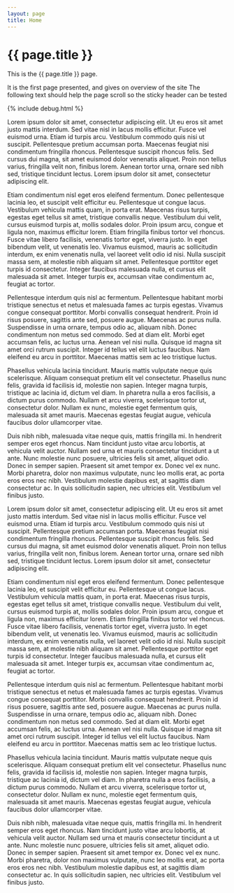 ```yaml
---
layout: page
title: Home
---
```


# {{ page.title }}

This is the {{ page.title }} page.

It is the first page presented, and gives on overview of the site
The following text should help the page scroll so the sticky header can be tested

{% include debug.html %}

Lorem ipsum dolor sit amet, consectetur adipiscing elit. Ut eu eros sit amet justo mattis interdum. Sed vitae nisl in lacus mollis efficitur. Fusce vel euismod urna. Etiam id turpis arcu. Vestibulum commodo quis nisi ut suscipit. Pellentesque pretium accumsan porta. Maecenas feugiat nisi condimentum fringilla rhoncus. Pellentesque suscipit rhoncus felis. Sed cursus dui magna, sit amet euismod dolor venenatis aliquet. Proin non tellus varius, fringilla velit non, finibus lorem. Aenean tortor urna, ornare sed nibh sed, tristique tincidunt lectus. Lorem ipsum dolor sit amet, consectetur adipiscing elit.

Etiam condimentum nisl eget eros eleifend fermentum. Donec pellentesque lacinia leo, et suscipit velit efficitur eu. Pellentesque ut congue lacus. Vestibulum vehicula mattis quam, in porta erat. Maecenas risus turpis, egestas eget tellus sit amet, tristique convallis neque. Vestibulum dui velit, cursus euismod turpis at, mollis sodales dolor. Proin ipsum arcu, congue et ligula non, maximus efficitur lorem. Etiam fringilla finibus tortor vel rhoncus. Fusce vitae libero facilisis, venenatis tortor eget, viverra justo. In eget bibendum velit, ut venenatis leo. Vivamus euismod, mauris ac sollicitudin interdum, ex enim venenatis nulla, vel laoreet velit odio id nisi. Nulla suscipit massa sem, at molestie nibh aliquam sit amet. Pellentesque porttitor eget turpis id consectetur. Integer faucibus malesuada nulla, et cursus elit malesuada sit amet. Integer turpis ex, accumsan vitae condimentum ac, feugiat ac tortor.

Pellentesque interdum quis nisl ac fermentum. Pellentesque habitant morbi tristique senectus et netus et malesuada fames ac turpis egestas. Vivamus congue consequat porttitor. Morbi convallis consequat hendrerit. Proin id risus posuere, sagittis ante sed, posuere augue. Maecenas ac purus nulla. Suspendisse in urna ornare, tempus odio ac, aliquam nibh. Donec condimentum non metus sed commodo. Sed at diam elit. Morbi eget accumsan felis, ac luctus urna. Aenean vel nisi nulla. Quisque id magna sit amet orci rutrum suscipit. Integer id tellus vel elit luctus faucibus. Nam eleifend eu arcu in porttitor. Maecenas mattis sem ac leo tristique luctus.

Phasellus vehicula lacinia tincidunt. Mauris mattis vulputate neque quis scelerisque. Aliquam consequat pretium elit vel consectetur. Phasellus nunc felis, gravida id facilisis id, molestie non sapien. Integer magna turpis, tristique ac lacinia id, dictum vel diam. In pharetra nulla a eros facilisis, a dictum purus commodo. Nullam et arcu viverra, scelerisque tortor ut, consectetur dolor. Nullam ex nunc, molestie eget fermentum quis, malesuada sit amet mauris. Maecenas egestas feugiat augue, vehicula faucibus dolor ullamcorper vitae.

Duis nibh nibh, malesuada vitae neque quis, mattis fringilla mi. In hendrerit semper eros eget rhoncus. Nam tincidunt justo vitae arcu lobortis, at vehicula velit auctor. Nullam sed urna et mauris consectetur tincidunt a ut ante. Nunc molestie nunc posuere, ultricies felis sit amet, aliquet odio. Donec in semper sapien. Praesent sit amet tempor ex. Donec vel ex nunc. Morbi pharetra, dolor non maximus vulputate, nunc leo mollis erat, ac porta eros eros nec nibh. Vestibulum molestie dapibus est, at sagittis diam consectetur ac. In quis sollicitudin sapien, nec ultricies elit. Vestibulum vel finibus justo.

Lorem ipsum dolor sit amet, consectetur adipiscing elit. Ut eu eros sit amet justo mattis interdum. Sed vitae nisl in lacus mollis efficitur. Fusce vel euismod urna. Etiam id turpis arcu. Vestibulum commodo quis nisi ut suscipit. Pellentesque pretium accumsan porta. Maecenas feugiat nisi condimentum fringilla rhoncus. Pellentesque suscipit rhoncus felis. Sed cursus dui magna, sit amet euismod dolor venenatis aliquet. Proin non tellus varius, fringilla velit non, finibus lorem. Aenean tortor urna, ornare sed nibh sed, tristique tincidunt lectus. Lorem ipsum dolor sit amet, consectetur adipiscing elit.

Etiam condimentum nisl eget eros eleifend fermentum. Donec pellentesque lacinia leo, et suscipit velit efficitur eu. Pellentesque ut congue lacus. Vestibulum vehicula mattis quam, in porta erat. Maecenas risus turpis, egestas eget tellus sit amet, tristique convallis neque. Vestibulum dui velit, cursus euismod turpis at, mollis sodales dolor. Proin ipsum arcu, congue et ligula non, maximus efficitur lorem. Etiam fringilla finibus tortor vel rhoncus. Fusce vitae libero facilisis, venenatis tortor eget, viverra justo. In eget bibendum velit, ut venenatis leo. Vivamus euismod, mauris ac sollicitudin interdum, ex enim venenatis nulla, vel laoreet velit odio id nisi. Nulla suscipit massa sem, at molestie nibh aliquam sit amet. Pellentesque porttitor eget turpis id consectetur. Integer faucibus malesuada nulla, et cursus elit malesuada sit amet. Integer turpis ex, accumsan vitae condimentum ac, feugiat ac tortor.

Pellentesque interdum quis nisl ac fermentum. Pellentesque habitant morbi tristique senectus et netus et malesuada fames ac turpis egestas. Vivamus congue consequat porttitor. Morbi convallis consequat hendrerit. Proin id risus posuere, sagittis ante sed, posuere augue. Maecenas ac purus nulla. Suspendisse in urna ornare, tempus odio ac, aliquam nibh. Donec condimentum non metus sed commodo. Sed at diam elit. Morbi eget accumsan felis, ac luctus urna. Aenean vel nisi nulla. Quisque id magna sit amet orci rutrum suscipit. Integer id tellus vel elit luctus faucibus. Nam eleifend eu arcu in porttitor. Maecenas mattis sem ac leo tristique luctus.

Phasellus vehicula lacinia tincidunt. Mauris mattis vulputate neque quis scelerisque. Aliquam consequat pretium elit vel consectetur. Phasellus nunc felis, gravida id facilisis id, molestie non sapien. Integer magna turpis, tristique ac lacinia id, dictum vel diam. In pharetra nulla a eros facilisis, a dictum purus commodo. Nullam et arcu viverra, scelerisque tortor ut, consectetur dolor. Nullam ex nunc, molestie eget fermentum quis, malesuada sit amet mauris. Maecenas egestas feugiat augue, vehicula faucibus dolor ullamcorper vitae.

Duis nibh nibh, malesuada vitae neque quis, mattis fringilla mi. In hendrerit semper eros eget rhoncus. Nam tincidunt justo vitae arcu lobortis, at vehicula velit auctor. Nullam sed urna et mauris consectetur tincidunt a ut ante. Nunc molestie nunc posuere, ultricies felis sit amet, aliquet odio. Donec in semper sapien. Praesent sit amet tempor ex. Donec vel ex nunc. Morbi pharetra, dolor non maximus vulputate, nunc leo mollis erat, ac porta eros eros nec nibh. Vestibulum molestie dapibus est, at sagittis diam consectetur ac. In quis sollicitudin sapien, nec ultricies elit. Vestibulum vel finibus justo.

